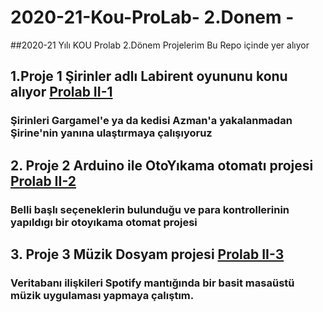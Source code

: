 # 2020-21-Kou-ProLab- 2.Donem -
##2020-21 Yılı KOU Prolab 2.Dönem Projelerim Bu Repo içinde yer alıyor

 ## 1.Proje 1 Şirinler adlı Labirent oyununu konu alıyor [Prolab II-1](https://github.com/MNMercan/2020-21-Kou-ProLab-2.-D-nem-/tree/master/II-1)
   ### Şirinleri Gargamel'e ya da kedisi Azman'a yakalanmadan Şirine'nin yanına ulaştırmaya çalışıyoruz
 
 ## 2. Proje 2 Arduino ile OtoYıkama otomatı projesi [Prolab II-2](https://github.com/MNMercan/2020-21-Kou-ProLab-2.-D-nem-/tree/master/II-2)
   ### Belli başlı seçeneklerin bulunduğu ve para kontrollerinin yapıldıgı bir otoyıkama otomat projesi
   
 ## 3. Proje 3 Müzik Dosyam projesi [Prolab II-3](https://github.com/MNMercan/2020-21-Kou-ProLab-2.-D-nem-/tree/master/II-3)
   ### Veritabanı ilişkileri Spotify mantığında bir basit masaüstü müzik uygulaması yapmaya çalıştım.
  
